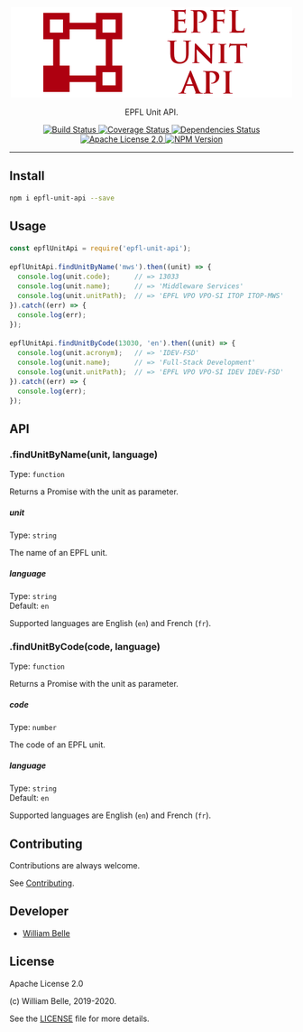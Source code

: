 <p align="center">
  <img alt="EPFL Unit API" src="https://raw.githubusercontent.com/innovativeinnovation/epfl-unit-api/master/docs/readme/readme-logo.png">
</p>

<p align="center">
  EPFL Unit API.
</p>

<p align="center">
  <a href="https://github.com/innovativeinnovation/epfl-unit-api/actions">
    <img alt="Build Status" src="https://github.com/innovativeinnovation/epfl-unit-api/workflows/Build/badge.svg?branch=master">
  </a>
  <a href="https://coveralls.io/github/innovativeinnovation/epfl-unit-api?branch=master">
    <img alt="Coverage Status" src="https://coveralls.io/repos/github/innovativeinnovation/epfl-unit-api/badge.svg?branch=master"/>
  </a>
  <a href="https://david-dm.org/innovativeinnovation/epfl-unit-api">
    <img alt="Dependencies Status" src="https://david-dm.org/innovativeinnovation/epfl-unit-api/status.svg"/>
  </a>
  <a href="https://raw.githubusercontent.com/innovativeinnovation/epfl-unit-api/master/LICENSE">
    <img alt="Apache License 2.0" src="https://img.shields.io/badge/license-Apache%202.0-blue.svg">
  </a>
  <a href='https://www.npmjs.com/package/epfl-unit-api'>
    <img alt="NPM Version" src="https://img.shields.io/npm/v/epfl-unit-api.svg" />
  </a>
</p>

---

Install
-------

```bash
npm i epfl-unit-api --save
```

Usage
-----

```javascript
const epflUnitApi = require('epfl-unit-api');

epflUnitApi.findUnitByName('mws').then((unit) => {
  console.log(unit.code);      // => 13033
  console.log(unit.name);      // => 'Middleware Services'
  console.log(unit.unitPath);  // => 'EPFL VPO VPO-SI ITOP ITOP-MWS'
}).catch((err) => {
  console.log(err);
});

epflUnitApi.findUnitByCode(13030, 'en').then((unit) => {
  console.log(unit.acronym);   // => 'IDEV-FSD'
  console.log(unit.name);      // => 'Full-Stack Development'
  console.log(unit.unitPath);  // => 'EPFL VPO VPO-SI IDEV IDEV-FSD'
}).catch((err) => {
  console.log(err);
});
```

API
---

### .findUnitByName(unit, language)

Type: `function`

Returns a Promise with the unit as parameter.

##### unit

Type: `string`

The name of an EPFL unit.

##### language

Type: `string`  
Default: `en`

Supported languages are English (`en`) and French (`fr`).

### .findUnitByCode(code, language)

Type: `function`

Returns a Promise with the unit as parameter.

##### code

Type: `number`

The code of an EPFL unit.

##### language

Type: `string`  
Default: `en`

Supported languages are English (`en`) and French (`fr`).

Contributing
------------

Contributions are always welcome.

See [Contributing](CONTRIBUTING.md).

Developer
---------

* [William Belle](https://github.com/williambelle)

License
-------

Apache License 2.0

(c) William Belle, 2019-2020.

See the [LICENSE](LICENSE) file for more details.
